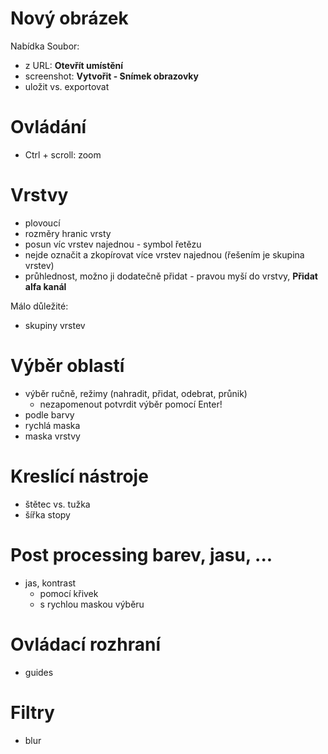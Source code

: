 # Nový obrázek
Nabídka Soubor:
* z URL: **Otevřít umístění**
* screenshot: **Vytvořit - Snímek obrazovky**
* uložit vs. exportovat

# Ovládání
* Ctrl + scroll: zoom


# Vrstvy
* plovoucí
* rozměry hranic vrsty
* posun víc vrstev najednou - symbol řetězu
* nejde označit a zkopírovat více vrstev najednou (řešením je skupina vrstev)
* průhlednost, možno ji dodatečně přidat - pravou myší do vrstvy, **Přidat alfa kanál**

Málo důležité:
* skupiny vrstev

# Výběr oblastí
* výběr ručně, režimy (nahradit, přidat, odebrat, průnik)
  * nezapomenout potvrdit výběr pomocí Enter!
* podle barvy
* rychlá maska
* maska vrstvy


# Kreslící nástroje
* štětec vs. tužka
* šířka stopy

# Post processing barev, jasu, ...
* jas, kontrast
  * pomocí křivek
  * s rychlou maskou výběru

# Ovládací rozhraní
* guides

# Filtry
* blur
